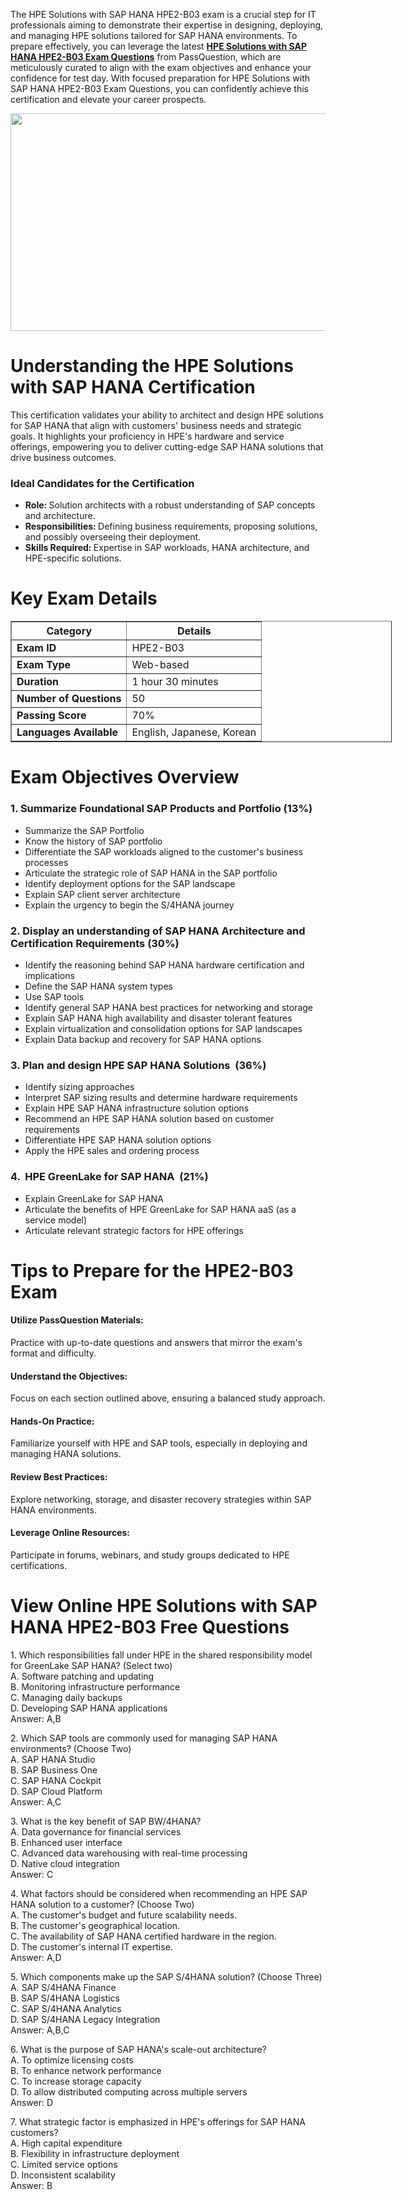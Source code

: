 <p>The HPE Solutions with SAP HANA HPE2-B03 exam is a crucial step for IT professionals aiming to demonstrate their expertise in designing, deploying, and managing HPE solutions tailored for SAP HANA environments. To prepare effectively, you can leverage the latest <strong><a href="https://www.passquestion.com/hpe2-b03.html">HPE Solutions with SAP HANA HPE2-B03 Exam Questions</a></strong> from PassQuestion, which are meticulously curated to align with the exam objectives and enhance your confidence for test day. With focused preparation for HPE Solutions with SAP HANA HPE2-B03 Exam Questions, you can confidently achieve this certification and elevate your career prospects.</p>

<p><img alt="" src="https://www.passquestion.com/uploads/pqcom/images/20241221/d19323272b94a79b5f51de08466f0199.jpg" style="height:348px; width:618px" /></p>

<h1>Understanding the HPE Solutions with SAP HANA Certification</h1>

<p>This certification validates your ability to architect and design HPE solutions for SAP HANA that align with customers&#39; business needs and strategic goals. It highlights your proficiency in HPE&#39;s hardware and service offerings, empowering you to deliver cutting-edge SAP HANA solutions that drive business outcomes.</p>

<h3>Ideal Candidates for the Certification</h3>

<ul>
	<li><strong>Role: </strong>Solution architects with a robust understanding of SAP concepts and architecture.</li>
	<li><strong>Responsibilities: </strong>Defining business requirements, proposing solutions, and possibly overseeing their deployment.</li>
	<li><strong>Skills Required: </strong>Expertise in SAP workloads, HANA architecture, and HPE-specific solutions.</li>
</ul>

<h1>Key Exam Details</h1>

<table border="1" style="width:610px">
	<thead>
		<tr>
			<th><strong>Category</strong></th>
			<th><strong>Details</strong></th>
		</tr>
	</thead>
	<tbody>
		<tr>
			<td><strong>Exam ID</strong></td>
			<td>HPE2-B03</td>
		</tr>
		<tr>
			<td><strong>Exam Type</strong></td>
			<td>Web-based</td>
		</tr>
		<tr>
			<td><strong>Duration</strong></td>
			<td>1 hour 30 minutes</td>
		</tr>
		<tr>
			<td><strong>Number of Questions</strong></td>
			<td>50</td>
		</tr>
		<tr>
			<td><strong>Passing Score</strong></td>
			<td>70%</td>
		</tr>
		<tr>
			<td><strong>Languages Available</strong></td>
			<td>English, Japanese, Korean</td>
		</tr>
	</tbody>
</table>

<h1>Exam Objectives Overview</h1>

<h3>1. Summarize Foundational SAP Products and Portfolio (13%)</h3>

<ul>
	<li>Summarize the SAP Portfolio</li>
	<li>Know the history of SAP portfolio</li>
	<li>Differentiate the SAP workloads aligned to the customer&#39;s business processes</li>
	<li>Articulate the strategic role of SAP HANA in the SAP portfolio</li>
	<li>Identify deployment options for the SAP landscape</li>
	<li>Explain SAP client server architecture</li>
	<li>Explain the urgency to begin the S/4HANA journey</li>
</ul>

<h3>2. Display an understanding of SAP HANA Architecture and Certification Requirements (30%)</h3>

<ul>
	<li>Identify the reasoning behind SAP HANA hardware certification and implications</li>
	<li>Define the SAP HANA system types</li>
	<li>Use SAP tools</li>
	<li>Identify general SAP HANA best practices for networking and storage</li>
	<li>Explain SAP HANA high availability and disaster tolerant features</li>
	<li>Explain virtualization and consolidation options for SAP landscapes</li>
	<li>Explain Data backup and recovery for SAP HANA options</li>
</ul>

<h3>3. Plan and design HPE SAP HANA Solutions &nbsp;(36%)</h3>

<ul>
	<li>Identify sizing approaches</li>
	<li>Interpret SAP sizing results and determine hardware requirements</li>
	<li>Explain HPE SAP HANA infrastructure solution options</li>
	<li>Recommend an HPE SAP HANA solution based on customer requirements</li>
	<li>Differentiate HPE SAP HANA solution options</li>
	<li>Apply the HPE sales and ordering process</li>
</ul>

<h3>4. &nbsp;HPE GreenLake for SAP HANA &nbsp;(21%)</h3>

<ul>
	<li>Explain GreenLake for SAP HANA</li>
	<li>Articulate the benefits of HPE GreenLake for SAP HANA aaS (as a service model)</li>
	<li>Articulate relevant strategic factors for HPE offerings</li>
</ul>

<h1>Tips to Prepare for the HPE2-B03 Exam</h1>

<h4>Utilize PassQuestion Materials:</h4>

<p>Practice with up-to-date questions and answers that mirror the exam&#39;s format and difficulty.</p>

<h4>Understand the Objectives:</h4>

<p>Focus on each section outlined above, ensuring a balanced study approach.</p>

<h4>Hands-On Practice:</h4>

<p>Familiarize yourself with HPE and SAP tools, especially in deploying and managing HANA solutions.</p>

<h4>Review Best Practices:</h4>

<p>Explore networking, storage, and disaster recovery strategies within SAP HANA environments.</p>

<h4>Leverage Online Resources:</h4>

<p>Participate in forums, webinars, and study groups dedicated to HPE certifications.</p>

<h1>View Online HPE Solutions with SAP HANA HPE2-B03 Free Questions</h1>

<p>1. Which responsibilities fall under HPE in the shared responsibility model for GreenLake SAP HANA? (Select two)<br />
A. Software patching and updating<br />
B. Monitoring infrastructure performance<br />
C. Managing daily backups<br />
D. Developing SAP HANA applications<br />
Answer: A,B</p>

<p>2. Which SAP tools are commonly used for managing SAP HANA environments? (Choose Two)<br />
A. SAP HANA Studio<br />
B. SAP Business One<br />
C. SAP HANA Cockpit<br />
D. SAP Cloud Platform<br />
Answer: A,C&nbsp;</p>

<p>3. What is the key benefit of SAP BW/4HANA?<br />
A. Data governance for financial services<br />
B. Enhanced user interface<br />
C. Advanced data warehousing with real-time processing<br />
D. Native cloud integration<br />
Answer: C&nbsp;</p>

<p>4. What factors should be considered when recommending an HPE SAP HANA solution to a customer? (Choose Two)<br />
A. The customer&#39;s budget and future scalability needs.<br />
B. The customer&#39;s geographical location.<br />
C. The availability of SAP HANA certified hardware in the region.<br />
D. The customer&#39;s internal IT expertise.<br />
Answer: A,D&nbsp;</p>

<p>5. Which components make up the SAP S/4HANA solution? (Choose Three)<br />
A. SAP S/4HANA Finance<br />
B. SAP S/4HANA Logistics<br />
C. SAP S/4HANA Analytics<br />
D. SAP S/4HANA Legacy Integration<br />
Answer: A,B,C&nbsp;</p>

<p>6. What is the purpose of SAP HANA&#39;s scale-out architecture?<br />
A. To optimize licensing costs<br />
B. To enhance network performance<br />
C. To increase storage capacity<br />
D. To allow distributed computing across multiple servers<br />
Answer: D</p>

<p>7. What strategic factor is emphasized in HPE&#39;s offerings for SAP HANA customers?<br />
A. High capital expenditure<br />
B. Flexibility in infrastructure deployment<br />
C. Limited service options<br />
D. Inconsistent scalability<br />
Answer: B</p>
